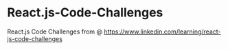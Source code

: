 # React.js-Code-Challenges
React.js Code Challenges from @ https://www.linkedin.com/learning/react-js-code-challenges

